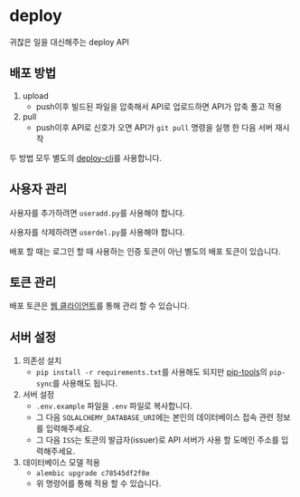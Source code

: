 # deploy

귀찮은 일을 대신해주는 deploy API

## 배포 방법

1. upload
    - push이후 빌드된 파일을 압축해서 API로 업로드하면 API가 압축 풀고 적용
2. pull
    - push이후 API로 신호가 오면 API가 `git pull` 명령을 실행 한 다음 서버 재시작

두 방법 모두 별도의 [deploy-cli](#)를 사용합니다.

## 사용자 관리

사용자를 추가하려면 `useradd.py`를 사용해야 합니다.

사용자를 삭제하려면 `userdel.py`를 사용해야 합니다.

배포 할 때는 로그인 할 때 사용하는 인증 토큰이 아닌 별도의 배포 토큰이 있습니다.

## 토큰 관리

배포 토큰은 [웹 클라이언트](https://github.com/chick0/deploy-client)를 통해 관리 할 수 있습니다.

## 서버 설정

1. 의존성 설치
    - `pip install -r requirements.txt`를 사용해도 되지만 [pip-tools](https://github.com/jazzband/pip-tools)의 `pip-sync`를 사용해도 됩니다.
2. 서버 설정
    - `.env.example` 파일을 `.env` 파일로 복사합니다.
    - 그 다음 `SQLALCHEMY_DATABASE_URI`에는 본인의 데이터베이스 접속 관련 정보를 입력해주세요.
    - 그 다음 `ISS`는 토큰의 발급자(issuer)로 API 서버가 사용 할 도메인 주소를 입력해주세요.
3. 데이터베이스 모델 적용
    - `alembic upgrade c78545df2f8e`
    - 위 명령어를 통해 적용 할 수 있습니다.
